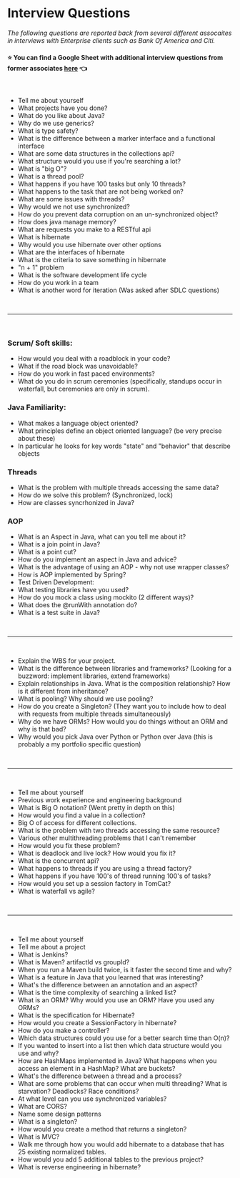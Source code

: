 # Interview Questions
*The following questions are reported back from several different assocaites in interviews with Enterprise clients such as Bank Of America and Citi.*

#### :star: You can find a Google Sheet with additional interview questions from former associates [here](https://docs.google.com/spreadsheets/d/15c6qG6H1qyufkyaZWw_3Ov-Wjo61s8wwhr5CshjupGs/edit?usp=sharing) 👈

<br>

- Tell me about yourself
- What projects have you done?
- What do you like about Java?
- Why do we use generics?
- What is type safety?
- What is the difference between a marker interface and a functional interface
- What are some data structures in the collections api?
- What structure would you use if you're searching a lot?
- What is "big O"?
- What is a thread pool?
- What happens if you have 100 tasks but only 10 threads?
- What happens to the task that are not being worked on?
- What are some issues with threads?
- Why would we not use synchronized?
- How do you prevent data corruption on an un-synchronized object?
- How does java manage memory?
- What are requests you make to a RESTful api
- What is hibernate
- Why would you use hibernate over other options
- What are the interfaces of hibernate
- What is the criteria to save something in hibernate
- "n + 1" problem
- What is the software development life cycle
- How do you work in a team
- What is another word for iteration (Was asked after SDLC questions)

<br>

<hr>

<br>

### Scrum/ Soft skills:
- How would you deal with a roadblock in your code?
- What if the road block was unavoidable?
- How do you work in fast paced environments?
- What do you do in scrum ceremonies (specifically, standups occur in waterfall, but ceremonies are only in scrum).

### Java Familiarity:
- What makes a language object oriented?
- What principles define an object oriented language? (be very precise about these)
- In particular he looks for key words "state" and "behavior" that describe objects

### Threads
- What is the problem with multiple threads accessing the same data?
- How do we solve this problem? (Synchronized, lock)
- How are classes syncrhonized in Java?

### AOP
- What is an Aspect in Java, what can you tell me about it?
- What is a join point in Java?
- What is a point cut?
- How do you implement an aspect in Java and advice?
- What is the advantage of using an AOP - why not use wrapper classes?
- How is AOP implemented by Spring?
- Test Driven Development:
- What testing libraries have you used?
- How do you mock a class using mockito (2 different ways)?
- What does the @runWith annotation do?
- What is a test suite in Java?

<br>

<hr>

<br>

- Explain the WBS for your project.
- What is the difference between libraries and frameworks? (Looking for a buzzword: implement libraries, extend frameworks)
- Explain relationships in Java. What is the composition relationship? How is it different from inheritance?
- What is pooling? Why should we use pooling?
- How do you create a Singleton? (They want you to include how to deal with requests from multiple threads simultaneously)
- Why do we have ORMs? How would you do things without an ORM and why is that bad?
- Why would you pick Java over Python or Python over Java (this is probably a my portfolio specific question)

<br>

<hr>

<br>

- Tell me about yourself
- Previous work experience and engineering background
- What is Big O notation? (Went pretty in depth on this)
- How would you find a value in a collection?
- Big O of access for different collections.
- What is the problem with two threads accessing the same resource?
- Various other multithreading problems that I can't remember
- How would you fix these problem?
- What is deadlock and live lock? How would you fix it?
- What is the concurrent api?
- What happens to threads if you are using a thread factory?
- What happens if you have 100's of thread running 100's of tasks?
- How would you set up a session factory in TomCat?
- What is waterfall vs agile?

<br>

<hr>

<br>

- Tell me about yourself
- Tell me about a project
- What is Jenkins?
- What is Maven? artifactId vs groupId?
- When you run a Maven build twice, is it faster the second time and why? 
- What is a feature in Java that you learned that was interesting?
- What's the difference between an annotation and an aspect?
- What is the time complexity of searching a linked list?
- What is an ORM? Why would you use an ORM? Have you used any ORMs?
- What is the specification for Hibernate?
- How would you create a SessionFactory in hibernate?
- How do you make a controller?
- Which data structures could you use for a better search time than O(n)?
- If you wanted to insert into a list then which data structure would you use and why?
- How are HashMaps implemented in Java? What happens when you access an element in a HashMap? What are buckets?
- What's the difference between a thread and a process?
- What are some problems that can occur when multi threading? What is starvation? Deadlocks? Race conditions?
- At what level can you use synchronized variables?
- What are CORS?
- Name some design patterns
- What is a singleton?
- How would you create a method that returns a singleton?
- What is MVC?
- Walk me through how you would add hibernate to a database that has 25 existing normalized tables.
- How would you add 5 additional tables to the previous project?
- What is reverse engineering in hibernate?
